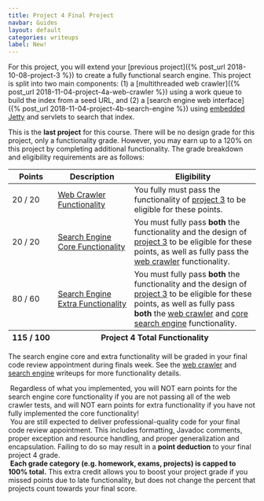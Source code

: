 ```yaml
---
title: Project 4 Final Project
navbar: Guides
layout: default
categories: writeups
label: New!
---
```


For this project, you will extend your [previous project]({% post_url 2018-10-08-project-3 %}) to create a fully functional search engine. This project is split into two main components: (1) a [multithreaded web crawler]({% post_url 2018-11-04-project-4a-web-crawler %}) using a work queue to build the index from a seed URL, and (2) a [search engine web interface]({% post_url 2018-11-04-project-4b-search-engine %}) using [embedded Jetty](https://www.eclipse.org/jetty/) and servlets to search that index.

This is the **last project** for this course. There will be no design grade for this project, only a functionality grade. However, you may earn up to a 120% on this project by completing additional functionality. The grade breakdown and eligibility requirements are as follows:

<table class="table is-hoverable">

<thead>
  <tr>
    <th class="has-text-centered">Points</th>
    <th class="has-text-centered">Description</th>
    <th>Eligibility</th>
  </tr>
</thead>

<tbody>
<tr>
  <td nowrap class="has-text-centered">20 / 20</td>
  <td nowrap class="has-text-centered"><a href="{% post_url 2018-11-04-project-4a-web-crawler %}">Web Crawler<br/> Functionality</a></td>
  <td width="100%">You fully must pass the functionality of <a href="{% post_url 2018-10-08-project-3 %}">project 3</a> to be eligible for these points.</td>
</tr>

<tr>
  <td nowrap class="has-text-centered">20 / 20</td>
  <td nowrap class="has-text-centered"><a href="{% post_url 2018-11-04-project-4b-search-engine %}">Search Engine<br/> Core Functionality</a></td>
  <td width="100%">You must fully pass <strong>both</strong> the functionality and the design of <a href="{% post_url 2018-10-08-project-3 %}">project 3</a> to be eligible for these points, as well as fully pass the <a href="{% post_url 2018-11-04-project-4a-web-crawler %}">web crawler</a> functionality.</td>
</tr>

<tr>
  <td nowrap class="has-text-centered"><span class="has-text-success">80</span> / 60</td>
  <td nowrap class="has-text-centered"><a href="{% post_url 2018-11-04-project-4b-search-engine %}">Search Engine<br/> Extra Functionality</a></td>
  <td width="100%">You must fully pass <strong>both</strong> the functionality and the design of <a href="{% post_url 2018-10-08-project-3 %}">project 3</a> to be eligible for these points, as well as fully pass <strong>both</strong> the <a href="{% post_url 2018-11-04-project-4a-web-crawler %}">web crawler</a> and <a href="{% post_url 2018-11-04-project-4b-search-engine %}">core search engine</a> functionality.</td>
</tr>
</tbody>

<tfoot>
  <th nowrap class="has-text-centered">115 / 100</th>
  <th colspan="2">Project 4 Total Functionality</th>
</tfoot>

</table>

The search engine core and extra functionality will be graded in your final code review appointment during finals week. See the <a href="{% post_url 2018-11-04-project-4a-web-crawler %}">web crawler</a> and <a href="{% post_url 2018-11-04-project-4b-search-engine %}">search engine</a> writeups for more functionality details.

<article class="message is-warning">
  <div class="message-body"><i class="far fa-exclamation-triangle"></i>&nbsp;Regardless of what you implemented, you will NOT earn points for the search engine core functionality if you are not passing all of the web crawler tests, and will NOT earn points for extra functionality if you have not fully implemented the core functionality!</div>
</article>

<article class="message is-warning">
  <div class="message-body"><i class="far fa-exclamation-triangle"></i>&nbsp;You are still expected to deliver professional-quality code for your final code review appointment. This includes formatting, Javadoc comments, proper exception and resource handling, and proper generalization and encapsulation. Failing to do so may result in a <strong>point deduction</strong> to your final project 4 grade.</div>
</article>

<article class="message is-info">
  <div class="message-body"><i class="fas fa-info-circle"></i>&nbsp;<strong>Each grade category (e.g. homework, exams, projects) is capped to 100% total.</strong> This extra credit allows you to boost your project grade if you missed points due to late functionality, but does not change the percent that projects count towards your final score.</div>
</article>
